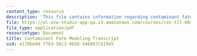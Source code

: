```yaml
---
content_type: resource
description: 'This file contains information regarding contaminant fate modeling. '
file: https://ol-ocw-studio-app-qa.s3.amazonaws.com/courses/res-tll-004-stem-concept-videos-fall-2013/a178be0477b356c39b5b5468b7cb19e5_MITRES_TLL-004F13_ConFaMod.pdf
file_type: application/pdf
resourcetype: Document
title: Contaminant Fate Modeling Transcript
uid: a178be04-77b3-56c3-9b5b-5468b7cb19e5
---
```

